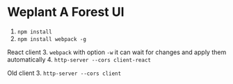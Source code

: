 # Weplant A Forest UI

1. ``npm install``
2. ``npm install webpack -g``

React client
3. ``webpack`` with option ``-w`` it can wait for changes and apply them automatically
4. ``http-server --cors client-react``

Old client
3. ``http-server --cors client``
